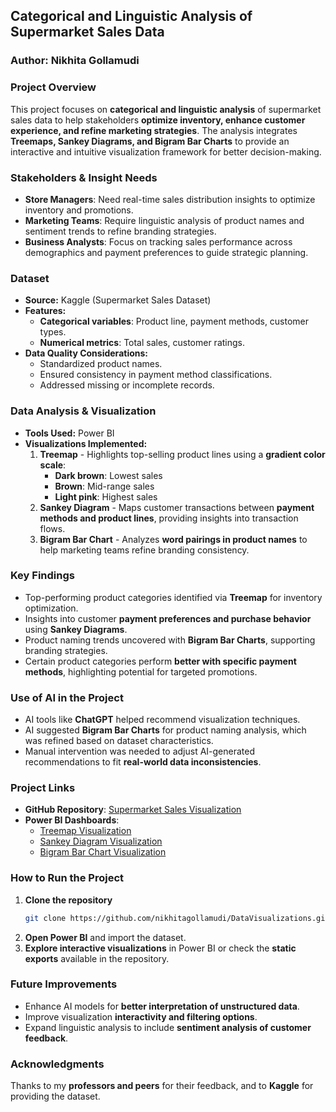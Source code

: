 ## **Categorical and Linguistic Analysis of Supermarket Sales Data**  
### **Author:** Nikhita Gollamudi  

### **Project Overview**  
This project focuses on **categorical and linguistic analysis** of supermarket sales data to help stakeholders **optimize inventory, enhance customer experience, and refine marketing strategies**. The analysis integrates **Treemaps, Sankey Diagrams, and Bigram Bar Charts** to provide an interactive and intuitive visualization framework for better decision-making.  

### **Stakeholders & Insight Needs**  
- **Store Managers**: Need real-time sales distribution insights to optimize inventory and promotions.  
- **Marketing Teams**: Require linguistic analysis of product names and sentiment trends to refine branding strategies.  
- **Business Analysts**: Focus on tracking sales performance across demographics and payment preferences to guide strategic planning.  

### **Dataset**  
- **Source:** Kaggle (Supermarket Sales Dataset)  
- **Features:**  
  - **Categorical variables**: Product line, payment methods, customer types.  
  - **Numerical metrics**: Total sales, customer ratings.  
- **Data Quality Considerations:**  
  - Standardized product names.  
  - Ensured consistency in payment method classifications.  
  - Addressed missing or incomplete records.  

### **Data Analysis & Visualization**  
- **Tools Used:** Power BI  
- **Visualizations Implemented:**  
  1. **Treemap** - Highlights top-selling product lines using a **gradient color scale**:  
     - **Dark brown**: Lowest sales  
     - **Brown**: Mid-range sales  
     - **Light pink**: Highest sales  
  2. **Sankey Diagram** - Maps customer transactions between **payment methods and product lines**, providing insights into transaction flows.  
  3. **Bigram Bar Chart** - Analyzes **word pairings in product names** to help marketing teams refine branding consistency.  

### **Key Findings**  
- Top-performing product categories identified via **Treemap** for inventory optimization.  
- Insights into customer **payment preferences and purchase behavior** using **Sankey Diagrams**.  
- Product naming trends uncovered with **Bigram Bar Charts**, supporting branding strategies.  
- Certain product categories perform **better with specific payment methods**, highlighting potential for targeted promotions.  

### **Use of AI in the Project**  
- AI tools like **ChatGPT** helped recommend visualization techniques.  
- AI suggested **Bigram Bar Charts** for product naming analysis, which was refined based on dataset characteristics.  
- Manual intervention was needed to adjust AI-generated recommendations to fit **real-world data inconsistencies**.  

### **Project Links**  
- **GitHub Repository**: [Supermarket Sales Visualization](https://github.com/nikhitagollamudi/DataVisualizations)  
- **Power BI Dashboards**:  
  - [Treemap Visualization](https://app.powerbi.com/links/Im-80FADnf?ctid=1113be34-aed1-4d00-ab4b-cdd02510be91&pbi_source=linkShare)  
  - [Sankey Diagram Visualization](https://app.powerbi.com/links/sTIuEfize7?ctid=1113be34-aed1-4d00-ab4b-cdd02510be91&pbi_source=linkShare)  
  - [Bigram Bar Chart Visualization](https://app.powerbi.com/links/EOgry49cSl?ctid=1113be34-aed1-4d00-ab4b-cdd02510be91&pbi_source=linkShare&bookmarkGuid=aca45d5d-bdbe-48a9-bdcf-777de6de0d86)  

### **How to Run the Project**  
1. **Clone the repository**  
   ```bash
   git clone https://github.com/nikhitagollamudi/DataVisualizations.git
   ```  
2. **Open Power BI** and import the dataset.  
3. **Explore interactive visualizations** in Power BI or check the **static exports** available in the repository.  

### **Future Improvements**  
- Enhance AI models for **better interpretation of unstructured data**.  
- Improve visualization **interactivity and filtering options**.  
- Expand linguistic analysis to include **sentiment analysis of customer feedback**.  

### **Acknowledgments**  
Thanks to my **professors and peers** for their feedback, and to **Kaggle** for providing the dataset.  
